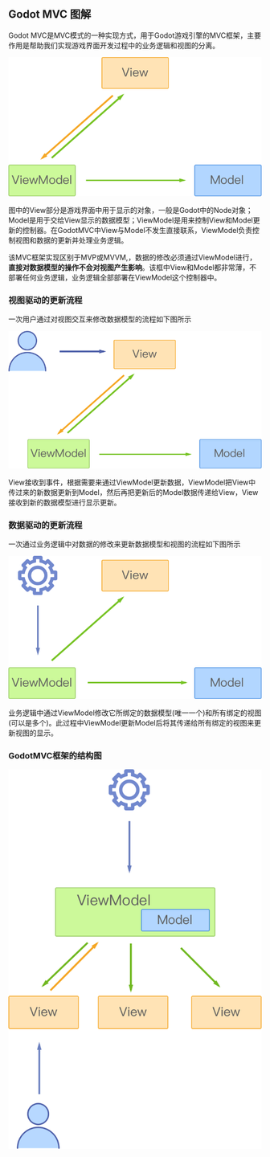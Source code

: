 ## Godot MVC 图解

Godot MVC是MVC模式的一种实现方式，用于Godot游戏引擎的MVC框架，主要作用是帮助我们实现游戏界面开发过程中的业务逻辑和视图的分离。

![GodotMVC](docs/assets/GodotMVC.png)

图中的View部分是游戏界面中用于显示的对象，一般是Godot中的Node对象；Model是用于交给View显示的数据模型；ViewModel是用来控制View和Model更新的控制器。在GodotMVC中View与Model不发生直接联系，ViewModel负责控制视图和数据的更新并处理业务逻辑。

该MVC框架实现区别于MVP或MVVM,，数据的修改必须通过ViewModel进行，**直接对数据模型的操作不会对视图产生影响**。该框中View和Model都非常薄，不部署任何业务逻辑，业务逻辑全部部署在ViewModel这个控制器中。

### 视图驱动的更新流程

一次用户通过对视图交互来修改数据模型的流程如下图所示

![GodotMVC-VM2V&M](docs/assets/GodotMVC-V2VM2M.png)

View接收到事件，根据需要来通过ViewModel更新数据，ViewModel把View中传过来的新数据更新到Model，然后再把更新后的Model数据传递给View，View接收到新的数据模型进行显示更新。

### 数据驱动的更新流程

一次通过业务逻辑中对数据的修改来更新数据模型和视图的流程如下图所示

![GodotMVC-VM2V&M](docs/assets/GodotMVC-VM2V&M.png)

业务逻辑中通过ViewModel修改它所绑定的数据模型(唯一一个)和所有绑定的视图(可以是多个)。此过程中ViewModel更新Model后将其传递给所有绑定的视图来更新视图的显示。

### GodotMVC框架的结构图

![Structure](docs/assets/Structure.png)
